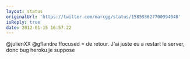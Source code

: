 ```yaml
---
layout: status
originalUrl: 'https://twitter.com/marcgg/status/158593627700994048'
isReply: true
date: 2012-01-15 16:57:22
---
```


@julienXX @gflandre ffocused = de retour. J'ai juste eu a restart le server, donc bug heroku je suppose
